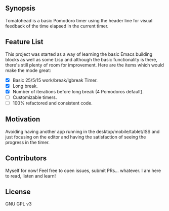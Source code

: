 ## Synopsis

Tomatohead is a basic Pomodoro timer using the header line for visual feedback of the time elapsed in the current timer.

## Feature List

This project was started as a way of learning the basic Emacs building blocks as well as some Lisp and although the basic functionality is there, there's still plenty of room for improvement. Here are the items which would make the mode great:

- [x] Basic 25/5/15 work/break/lgbreak Timer.
- [x] Long break.
- [x] Number of iterations before long break (4 Pomodoros default).
- [ ] Customizable timers.
- [ ] 100% refactored and consistent code.

## Motivation

Avoiding having another app running in the desktop/mobile/tablet/ISS and just focusing on the editor and having the satisfaction of seeing the progress in the timer.

## Contributors

Myself for now! Feel free to open issues, submit PRs... whatever. I am here to read, listen and learn!

## License

GNU GPL v3
